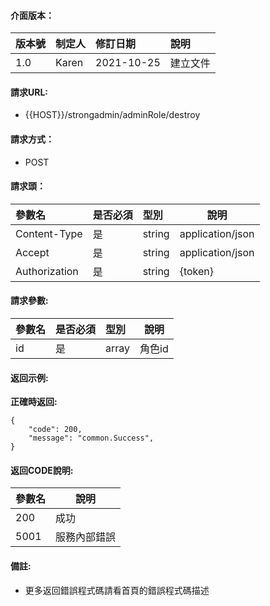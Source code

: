 #### 介面版本：

|版本號|制定人|修訂日期|說明|
|:----|:----|:----   |:----|
|1.0 |Karen  |2021-10-25 |建立文件|

#### 請求URL:

- {{HOST}}/strongadmin/adminRole/destroy

#### 請求方式：

- POST

#### 請求頭：

|參數名|是否必須|型別|說明|
|:----    |:---|:----- |-----   |
|Content-Type |是  |string |application/json   |
|Accept |是  |string |application/json   |
|Authorization|是|string|{token}|

#### 請求參數:

|參數名|是否必須|型別|說明|
|:----    |:---|:----- |-----   |
|id |是  |array |角色id   |

#### 返回示例:

**正確時返回:**

```
{
    "code": 200,
    "message": "common.Success",
}
```

#### 返回CODE說明:

|參數名|說明|
|:----- |----- |
|200 |成功  |
|5001|服務內部錯誤|

#### 備註:

- 更多返回錯誤程式碼請看首頁的錯誤程式碼描述
